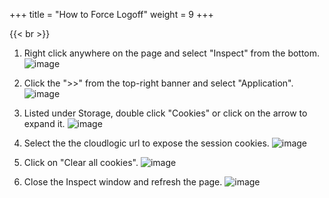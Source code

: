 +++
title = "How to Force Logoff"
weight = 9
+++

{{< br >}}

1. Right click anywhere on the page and select "Inspect" from the bottom.
    ![image](/images/Troubleshooting/2023-03-28_13h00_03.png)


2. Click the ">>" from the top-right banner and select "Application".
    ![image](/images/Troubleshooting/2023-03-28_13h00_40.png)


3. Listed under Storage, double click "Cookies" or click on the arrow to expand it.
    ![image](/images/Troubleshooting/2023-03-28_13h01_23.png)


4. Select the the cloudlogic url to expose the session cookies.
    ![image](/images/Troubleshooting/2023-03-28_13h01_38.png)


5. Click on "Clear all cookies". 
    ![image](/images/Troubleshooting/2023-03-28_13h01_59.png)


6. Close the Inspect window and refresh the page.
    ![image](/images/Troubleshooting/2023-03-28_13h02_55.png)



